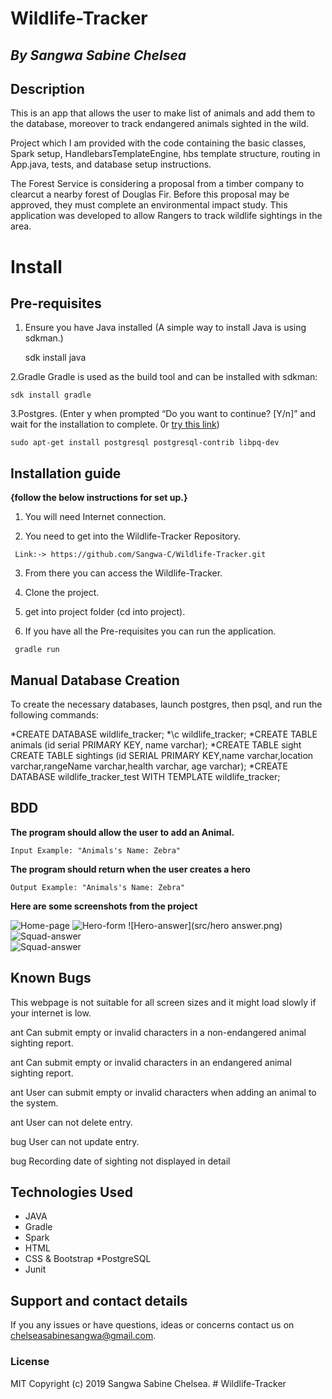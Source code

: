 # Wildlife-Tracker

## *By Sangwa Sabine Chelsea*

## Description

This is an app that allows the user to make list of animals and add them to the database, moreover to track endangered animals sighted in the wild.

Project which I am provided with the code containing the basic classes, Spark setup, HandlebarsTemplateEngine, hbs template structure, routing in App.java, tests, and database setup instructions. 

The Forest Service is considering a proposal from a timber company to clearcut a nearby forest of Douglas Fir. Before this proposal may be approved, they must complete an environmental impact study. This application was developed to allow Rangers to track wildlife sightings in the area.

# Install

## Pre-requisites

  1. Ensure you have Java installed 
     (A simple way to install Java is using sdkman.)
     
     sdk install java
  
  2.Gradle
    Gradle is used as the build tool and can be installed with sdkman:
  
    sdk install gradle
  
  3.Postgres.
  (Enter y when prompted “Do you want to continue? [Y/n]” and wait for the installation to complete. 0r <a href="https://www.postgresql.org/docs/9.3/contrib.html">try this link</a>)
  
    sudo apt-get install postgresql postgresql-contrib libpq-dev
  
  
## Installation guide   
**{follow the below instructions for set up.}**
    
   1. You will need Internet connection.

   2. You need to get into the Wildlife-Tracker Repository.
    
     Link:-> https://github.com/Sangwa-C/Wildlife-Tracker.git
        
   3. From there you can access the Wildlife-Tracker.
    
   4. Clone the project.
    
   5. get into project folder (cd into project).

   6. If you have all the Pre-requisites you can run the application.
    
     gradle run


## Manual Database Creation
To create the necessary databases, launch postgres, then psql, and run the following commands:

*CREATE DATABASE wildlife_tracker;
*\c wildlife_tracker;
*CREATE TABLE animals (id serial PRIMARY KEY, name varchar);
*CREATE TABLE sight  CREATE TABLE sightings (id SERIAL PRIMARY KEY,name varchar,location varchar,rangeName varchar,health varchar, age varchar);
*CREATE DATABASE wildlife_tracker_test WITH TEMPLATE wildlife_tracker;

## BDD

**The program should allow the user to add an Animal.**

    Input Example: "Animals's Name: Zebra"
                   
**The program should return when the user creates a hero** 

    Output Example: "Animals's Name: Zebra"
     
 **Here are some screenshots from the project**
 
 
 ![Home-page](src/home.png)
 ![Hero-form](src/hero%20form.png)
 ![Hero-answer](src/hero answer.png)
 ![Squad-answer](src/squad-form.png)  
 ![Squad-answer](src/squad-answer.png)
 
 
## Known Bugs

This webpage is not suitable for all screen sizes and it might load slowly if your internet is low.

ant Can submit empty or invalid characters in a non-endangered animal sighting report.

ant Can submit empty or invalid characters in an endangered animal sighting report.

ant User can submit empty or invalid characters when adding an animal to the system.

ant User can not delete entry.

bug User can not update entry.

bug Recording date of sighting not displayed in detail

## Technologies Used

* JAVA
* Gradle
* Spark
* HTML
* CSS & Bootstrap
*PostgreSQL
* Junit
 
## Support and contact details
If you any issues or have questions, ideas or concerns contact us on chelseasabinesangwa@gmail.com.

### License
MIT Copyright (c) 2019 Sangwa Sabine Chelsea. # Wildlife-Tracker
